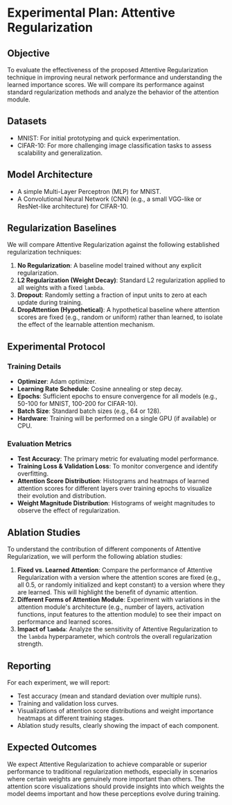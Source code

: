 # Experimental Plan: Attentive Regularization

## Objective
To evaluate the effectiveness of the proposed Attentive Regularization technique in improving neural network performance and understanding the learned importance scores. We will compare its performance against standard regularization methods and analyze the behavior of the attention module.

## Datasets
- MNIST: For initial prototyping and quick experimentation.
- CIFAR-10: For more challenging image classification tasks to assess scalability and generalization.

## Model Architecture
- A simple Multi-Layer Perceptron (MLP) for MNIST.
- A Convolutional Neural Network (CNN) (e.g., a small VGG-like or ResNet-like architecture) for CIFAR-10.

## Regularization Baselines
We will compare Attentive Regularization against the following established regularization techniques:

1.  **No Regularization**: A baseline model trained without any explicit regularization.
2.  **L2 Regularization (Weight Decay)**: Standard L2 regularization applied to all weights with a fixed `lambda`.
3.  **Dropout**: Randomly setting a fraction of input units to zero at each update during training.
4.  **DropAttention (Hypothetical)**: A hypothetical baseline where attention scores are fixed (e.g., random or uniform) rather than learned, to isolate the effect of the learnable attention mechanism.

## Experimental Protocol

### Training Details
-   **Optimizer**: Adam optimizer.
-   **Learning Rate Schedule**: Cosine annealing or step decay.
-   **Epochs**: Sufficient epochs to ensure convergence for all models (e.g., 50-100 for MNIST, 100-200 for CIFAR-10).
-   **Batch Size**: Standard batch sizes (e.g., 64 or 128).
-   **Hardware**: Training will be performed on a single GPU (if available) or CPU.

### Evaluation Metrics
-   **Test Accuracy**: The primary metric for evaluating model performance.
-   **Training Loss & Validation Loss**: To monitor convergence and identify overfitting.
-   **Attention Score Distribution**: Histograms and heatmaps of learned attention scores for different layers over training epochs to visualize their evolution and distribution.
-   **Weight Magnitude Distribution**: Histograms of weight magnitudes to observe the effect of regularization.

## Ablation Studies

To understand the contribution of different components of Attentive Regularization, we will perform the following ablation studies:

1.  **Fixed vs. Learned Attention**: Compare the performance of Attentive Regularization with a version where the attention scores are fixed (e.g., all 0.5, or randomly initialized and kept constant) to a version where they are learned. This will highlight the benefit of dynamic attention.
2.  **Different Forms of Attention Module**: Experiment with variations in the attention module's architecture (e.g., number of layers, activation functions, input features to the attention module) to see their impact on performance and learned scores.
3.  **Impact of `lambda`**: Analyze the sensitivity of Attentive Regularization to the `lambda` hyperparameter, which controls the overall regularization strength.

## Reporting

For each experiment, we will report:
-   Test accuracy (mean and standard deviation over multiple runs).
-   Training and validation loss curves.
-   Visualizations of attention score distributions and weight importance heatmaps at different training stages.
-   Ablation study results, clearly showing the impact of each component.

## Expected Outcomes

We expect Attentive Regularization to achieve comparable or superior performance to traditional regularization methods, especially in scenarios where certain weights are genuinely more important than others. The attention score visualizations should provide insights into which weights the model deems important and how these perceptions evolve during training.

